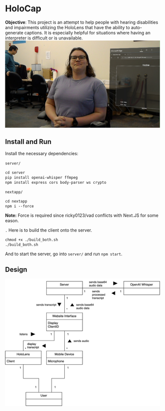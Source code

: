 # HoloCap
**Objective**: This project is an attempt to help people with hearing disabilities and impairments utilizing the HoloLens that have the ability to auto-generate captions. It is especially helpful for situations where having an interpreter is difficult or is unavailable.
![Image 1](docs/20250227_135437_HoloLens.jpg)

## Install and Run
Install the necessary dependencies:

`server/`
```
cd server
pip install openai-whisper ffmpeg
npm install express cors body-parser ws crypto
```

`nextapp/`
```
cd nextapp
npm i --force
```
**Note:** Force is required since ricky0123/vad conflicts with Next.JS for some eason.

`.`
Here is to build the client onto the server.
```
chmod +x ./build_both.sh
./build_both.sh
```
And to start the server, go into `server/` and run `npm start`.

## Design
![Image 2](docs/Domain%20Model.drawio.png)